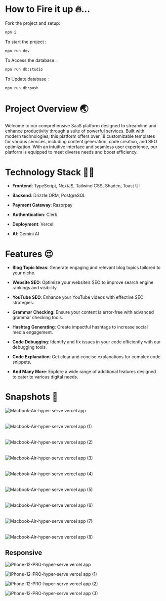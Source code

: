 # How to Fire it up 🔥...

Fork the project and setup:
```bash
npm i
```

To start the project : 
```bash
npm run dev
```

To Access the database : 
```bash
npm run db:studio
```

To Update database : 
```bash
npm run db:push
```

# Project Overview 🌏
Welcome to our comprehensive SaaS platform designed to streamline and enhance productivity through a suite of powerful services. Built with modern technologies, this platform offers over 18 customizable templates for various services, including content generation, code creation, and SEO optimization. With an intuitive interface and seamless user experience, our platform is equipped to meet diverse needs and boost efficiency.

# Technology Stack 🧑‍💻
- **Frontend**: TypeScript, NextJS, Tailwind CSS, Shadcn, Toast UI
  
- **Backend**: Drizzle ORM, PostgreSQL
- **Payment Gateway**: Razorpay
- **Authentication**: Clerk
- **Deployment**: Vercel
- **AI**: Gemini AI

# Features 😍
- **Blog Topic Ideas**: Generate engaging and relevant blog topics tailored to your niche.
  
- **Website SEO**: Optimize your website’s SEO to improve search engine rankings and visibility.
- **YouTube SEO**: Enhance your YouTube videos with effective SEO strategies.
- **Grammar Checking**: Ensure your content is error-free with advanced grammar checking tools.
- **Hashtag Generating**: Create impactful hashtags to increase social media engagement.
- **Code Debugging**: Identify and fix issues in your code efficiently with our debugging tools.
- **Code Explanation**: Get clear and concise explanations for complex code snippets.
- **And Many More**: Explore a wide range of additional features designed to cater to various digital needs.

# Snapshots 📸
![Macbook-Air-hyper-serve vercel app](https://github.com/harshaltupe12/hyper-serve/assets/105987238/f0bf9612-b932-425d-880d-a0493c89b8ca)
<br> <br> <br>
![Macbook-Air-hyper-serve vercel app (1)](https://github.com/harshaltupe12/hyper-serve/assets/105987238/8199b63f-7e2b-4db4-8410-3d12da72a0c3)
<br> <br> <br>
![Macbook-Air-hyper-serve vercel app (2)](https://github.com/harshaltupe12/hyper-serve/assets/105987238/faa48351-8c8e-4c77-807d-499a5231200e)
<br> <br> <br>
![Macbook-Air-hyper-serve vercel app (3)](https://github.com/harshaltupe12/hyper-serve/assets/105987238/1406c3c5-e4bd-44d2-be35-4a9db224c192)
<br> <br> <br>
![Macbook-Air-hyper-serve vercel app (4)](https://github.com/harshaltupe12/hyper-serve/assets/105987238/050527e7-60b3-4c38-b24c-1c920c4728ab)
<br> <br> <br>
![Macbook-Air-hyper-serve vercel app (5)](https://github.com/harshaltupe12/hyper-serve/assets/105987238/642b5af3-3839-49bc-9a23-f590f7f33280)
<br> <br> <br>
![Macbook-Air-hyper-serve vercel app (6)](https://github.com/harshaltupe12/hyper-serve/assets/105987238/fc814464-5aaa-4bb9-bd59-ad1efa4ffdd0)
<br> <br> <br>
![Macbook-Air-hyper-serve vercel app (7)](https://github.com/harshaltupe12/hyper-serve/assets/105987238/bab92b61-e804-4124-9f40-410b397d542a)
<br> <br> <br>
![Macbook-Air-hyper-serve vercel app (8)](https://github.com/harshaltupe12/hyper-serve/assets/105987238/71fd6fe6-7340-4628-9bc5-7a0e2f668d7d)

## Responsive
![iPhone-12-PRO-hyper-serve vercel app](https://github.com/harshaltupe12/hyper-serve/assets/105987238/fe565aea-2d78-4562-a88e-bec873f722e3)

![iPhone-12-PRO-hyper-serve vercel app (1)](https://github.com/harshaltupe12/hyper-serve/assets/105987238/ec8de5ee-785f-40c8-afcd-06c86f1f0c60)

![iPhone-12-PRO-hyper-serve vercel app (2)](https://github.com/harshaltupe12/hyper-serve/assets/105987238/d51252b3-1a70-49a4-a205-5a0fd8518ab6)

![iPhone-12-PRO-hyper-serve vercel app (3)](https://github.com/harshaltupe12/hyper-serve/assets/105987238/8c259855-ac9b-4f11-8010-12fe0bbd27fe)








